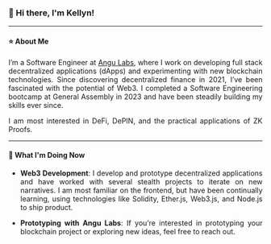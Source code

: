 <div align="justify">

### :wave: Hi there, I'm Kellyn!

---

#### :star: About Me
I’m a Software Engineer at [Angu Labs](https://angulabs.com), where I work on developing full stack decentralized applications (dApps) and experimenting with new blockchain technologies. Since discovering decentralized finance in 2021, I’ve been fascinated with the potential of Web3. I completed a Software Engineering bootcamp at General Assembly in 2023 and have been steadily building my skills ever since. 

I am most interested in DeFi, DePIN, and the practical applications of ZK Proofs.

---

#### :rocket: What I'm Doing Now

- **Web3 Development**: I develop and prototype decentralized applications and have worked with several stealth projects to iterate on new narratives. I am most familiar on the frontend, but have been continually learning, using technologies like Solidity, Ether.js, Web3.js, and Node.js to ship product. 

- **Prototyping with Angu Labs**: If you’re interested in prototyping your blockchain project or exploring new ideas, feel free to reach out. 

</div>
